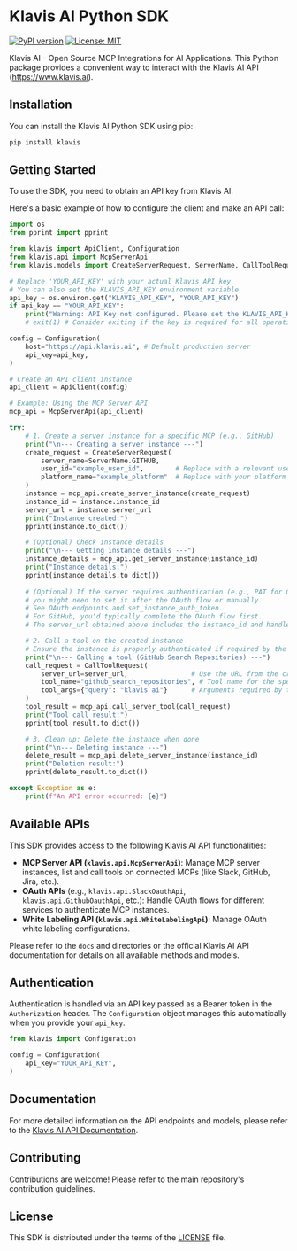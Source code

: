 # Klavis AI Python SDK

[![PyPI version](https://badge.fury.io/py/klavis.svg)](https://badge.fury.io/py/klavis)
[![License: MIT](https://img.shields.io/badge/License-MIT-blue.svg)](LICENSE)

Klavis AI - Open Source MCP Integrations for AI Applications. This Python package provides a convenient way to interact with the Klavis AI API (https://www.klavis.ai).

## Installation

You can install the Klavis AI Python SDK using pip:

```bash
pip install klavis
```

## Getting Started

To use the SDK, you need to obtain an API key from Klavis AI.

Here's a basic example of how to configure the client and make an API call:

```python
import os
from pprint import pprint

from klavis import ApiClient, Configuration
from klavis.api import McpServerApi
from klavis.models import CreateServerRequest, ServerName, CallToolRequest

# Replace 'YOUR_API_KEY' with your actual Klavis API key
# You can also set the KLAVIS_API_KEY environment variable
api_key = os.environ.get("KLAVIS_API_KEY", "YOUR_API_KEY") 
if api_key == "YOUR_API_KEY":
    print("Warning: API Key not configured. Please set the KLAVIS_API_KEY environment variable or replace 'YOUR_API_KEY'.")
    # exit(1) # Consider exiting if the key is required for all operations

config = Configuration(
    host="https://api.klavis.ai", # Default production server
    api_key=api_key,
)

# Create an API client instance
api_client = ApiClient(config)

# Example: Using the MCP Server API
mcp_api = McpServerApi(api_client)

try:
    # 1. Create a server instance for a specific MCP (e.g., GitHub)
    print("\n--- Creating a server instance ---")
    create_request = CreateServerRequest(
        server_name=ServerName.GITHUB, 
        user_id="example_user_id",        # Replace with a relevant user identifier
        platform_name="example_platform"  # Replace with your platform name
    )
    instance = mcp_api.create_server_instance(create_request)
    instance_id = instance.instance_id
    server_url = instance.server_url
    print("Instance created:")
    pprint(instance.to_dict())

    # (Optional) Check instance details
    print("\n--- Getting instance details ---")
    instance_details = mcp_api.get_server_instance(instance_id)
    print("Instance details:")
    pprint(instance_details.to_dict())
    
    # (Optional) If the server requires authentication (e.g., PAT for GitHub), 
    # you might need to set it after the OAuth flow or manually.
    # See OAuth endpoints and set_instance_auth_token. 
    # For GitHub, you'd typically complete the OAuth flow first.
    # The server_url obtained above includes the instance_id and handles routing.

    # 2. Call a tool on the created instance
    # Ensure the instance is properly authenticated if required by the tool.
    print("\n--- Calling a tool (GitHub Search Repositories) ---")
    call_request = CallToolRequest(
        server_url=server_url,                # Use the URL from the create step
        tool_name="github_search_repositories", # Tool name for the specific MCP
        tool_args={"query": "klavis ai"}      # Arguments required by the tool
    )
    tool_result = mcp_api.call_server_tool(call_request)
    print("Tool call result:")
    pprint(tool_result.to_dict())

    # 3. Clean up: Delete the instance when done
    print("\n--- Deleting instance ---")
    delete_result = mcp_api.delete_server_instance(instance_id)
    print("Deletion result:")
    pprint(delete_result.to_dict())

except Exception as e:
    print(f"An API error occurred: {e}")

```

## Available APIs

This SDK provides access to the following Klavis AI API functionalities:

*   **MCP Server API (`klavis.api.McpServerApi`)**: Manage MCP server instances, list and call tools on connected MCPs (like Slack, GitHub, Jira, etc.).
*   **OAuth APIs** (e.g., `klavis.api.SlackOauthApi`, `klavis.api.GithubOauthApi`, etc.): Handle OAuth flows for different services to authenticate MCP instances.
*   **White Labeling API (`klavis.api.WhiteLabelingApi`)**: Manage OAuth white labeling configurations.

Please refer to the `docs` and directories or the official Klavis AI API documentation for details on all available methods and models.

## Authentication

Authentication is handled via an API key passed as a Bearer token in the `Authorization` header. The `Configuration` object manages this automatically when you provide your `api_key`.

```python
from klavis import Configuration

config = Configuration(
    api_key="YOUR_API_KEY", 
)
```

## Documentation

For more detailed information on the API endpoints and models, please refer to the [Klavis AI API Documentation](https://docs.klavis.ai/).

## Contributing

Contributions are welcome! Please refer to the main repository's contribution guidelines.

## License

This SDK is distributed under the terms of the [LICENSE](./LICENSE) file.
